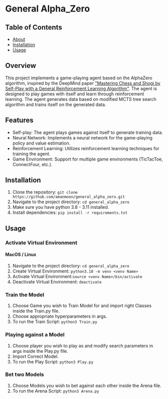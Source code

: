 # General Alpha_Zero

## Table of Contents
- [About](#about)
- [Installation](##installation)
- [Usage](#usage)

## Overview

This project implements a game-playing agent based on the AlphaZero algorithm, inspired by the DeepMind paper ["Mastering Chess and Shogi by Self-Play with a General Reinforcement Learning Algorithm"](https://arxiv.org/abs/1712.01815). The agent is designed to play games with itself and learn through reinforcement learning. The agent generates data based on modified MCTS tree search algorithm and trains itself on the generated data.

## Features

- Self-play: The agent plays games against itself to generate training data.
- Neural Network: Implements a neural network for the game-playing policy and value estimation.
- Reinforcement Learning: Utilizes reinforcement learning techniques for training the agent.
- Game Environment: Support for multiple game environments (TicTacToe, ConnectFour, etc.).

## Installation

1. Clone the repository: `git clone https://github.com/amanmoon/general_alpha_zero.git`
2. Navigate to the project directory: `cd general_alpha_zero`
3. Make sure you have python 3.8 - 3.11 installed.
4. Install dependencies: `pip install -r requirements.txt`

## Usage

  ###  Activate Virtual Environment
  #### MacOS / Linux
  1. Navigate to the project directory: `cd general_alpha_zero`
  2. Create Virtual Environment: `python3.10 -m venv <venv Name>`
  3. Activate Virtual Environment:`source <venv Name>/bin/activate`
  4. Deactivate Virtual Environment: `deactivate`
  ### Train the Model 
  1. Choose Game you wish to Train Model for and import right Classes inside the Train.py file.
  2. Choose appropriate hyperparameters in args.
  3. To run the Train Script: `python3 Train.py`
  ### Playing against a Model
  1. Choose player you wish to play as and modify search parameters in args inside the Play.py file.
  2. Import Correct Model.
  3. To run the Play Script: `python3 Play.py`
  ### Bet two Models
  1. Choose Models you wish to bet against each other inside the Arena file.
  2. To run the Arena Script: `python3 Arena.py`
  
